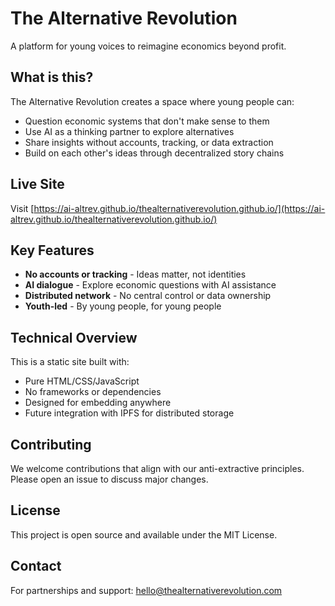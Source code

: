 # The Alternative Revolution

A platform for young voices to reimagine economics beyond profit.

## What is this?

The Alternative Revolution creates a space where young people can:
- Question economic systems that don't make sense to them
- Use AI as a thinking partner to explore alternatives
- Share insights without accounts, tracking, or data extraction
- Build on each other's ideas through decentralized story chains

## Live Site

Visit [https://ai-altrev.github.io/thealternativerevolution.github.io/](https://ai-altrev.github.io/thealternativerevolution.github.io/)

## Key Features

- **No accounts or tracking** - Ideas matter, not identities
- **AI dialogue** - Explore economic questions with AI assistance
- **Distributed network** - No central control or data ownership
- **Youth-led** - By young people, for young people

## Technical Overview

This is a static site built with:
- Pure HTML/CSS/JavaScript
- No frameworks or dependencies
- Designed for embedding anywhere
- Future integration with IPFS for distributed storage

## Contributing

We welcome contributions that align with our anti-extractive principles. Please open an issue to discuss major changes.

## License

This project is open source and available under the MIT License.

## Contact

For partnerships and support: hello@thealternativerevolution.com
